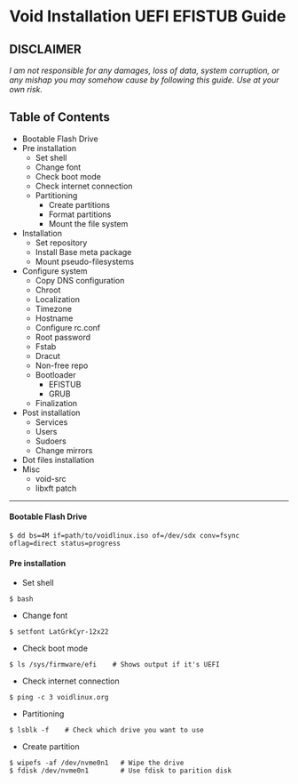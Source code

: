 # Void Installation UEFI EFISTUB Guide
**DISCLAIMER**
---
_I am not responsible for any damages, loss of data, system corruption, or any mishap you may somehow cause by following this guide._
_Use at your own risk._

## Table of Contents
- Bootable Flash Drive
- Pre installation
  - Set shell
  - Change font
  - Check boot mode
  - Check internet connection
  - Partitioning
    - Create partitions
    - Format partitions
    - Mount the file system
- Installation
  - Set repository
  - Install Base meta package
  - Mount pseudo-filesystems
- Configure system
  - Copy DNS configuration
  - Chroot
  - Localization
  - Timezone
  - Hostname
  - Configure rc.conf
  - Root password
  - Fstab
  - Dracut
  - Non-free repo
  - Bootloader
    - EFISTUB
    - GRUB
  - Finalization
- Post installation
  - Services
  - Users
  - Sudoers
  - Change mirrors
- Dot files installation
- Misc
  - void-src
  - libxft patch

---

####  Bootable Flash Drive

```
$ dd bs=4M if=path/to/voidlinux.iso of=/dev/sdx conv=fsync oflag=direct status=progress
```

#### Pre installation

- Set shell
```
$ bash
```

- Change font
```
$ setfont LatGrkCyr-12x22
```

- Check boot mode
```
$ ls /sys/firmware/efi    # Shows output if it's UEFI
```

- Check internet connection
```
$ ping -c 3 voidlinux.org
```

- Partitioning
```
$ lsblk -f    # Check which drive you want to use
```

  - Create partition
```
$ wipefs -af /dev/nvme0n1   # Wipe the drive
$ fdisk /dev/nvme0n1        # Use fdisk to parition disk
```
